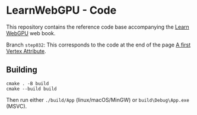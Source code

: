 LearnWebGPU - Code
==================

This repository contains the reference code base accompanying the [Learn WebGPU](learnwgpu.com) web book.

Branch `step032`: This corresponds to the code at the end of the page [A first Vertex Attribute](https://eliemichel.github.io/LearnWebGPU/basic-3d-rendering/input-geometry/a-first-vertex-attribute.html).

Building
--------

```
cmake . -B build
cmake --build build
```

Then run either `./build/App` (linux/macOS/MinGW) or `build\Debug\App.exe` (MSVC).
